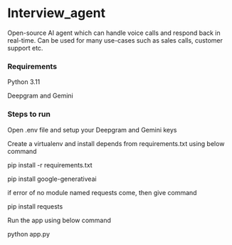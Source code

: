 # Interview_agent
Open-source AI agent which can handle voice calls and respond back in real-time. Can be used for many use-cases such as sales calls, customer support etc.

### Requirements

Python 3.11

Deepgram and Gemini

### Steps to run

Open .env file and setup your Deepgram and Gemini keys

Create a virtualenv and install depends from requirements.txt using below command

pip install -r requirements.txt

pip install google-generativeai

if error of no module named requests come, then give command 

pip install requests

Run the app using below command

python app.py

